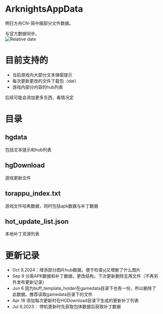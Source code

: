 # ArknightsAppData

明日方舟CN-简中服部分文件数据。

与官方数据同步。<br/>
![Relative date](https://img.shields.io/date/1731052801?label=Gamedata&nbsp;Updated)

# 目前支持的
- 当前游戏内大部分文本弹窗提示
- 每次更新更改的文件下载包（dat）
- 游戏内部分内容的hub列表

后续可能会添加更多东西，看情况定

# 目录
## hgdata 
 包括文本提示和hub列表
 
## hgDownload
 游戏更新文件

## torappu_index.txt
 游戏文件哈希数据，同时包括apk数据与补丁数据

## hot_update_list.json
 本地补丁资源列表
 
# 更新记录
 - Oct 9,2024：增添部分图片hub数据，便于检查yj又增删了什么图片
 - Sep 9 分离APK数据和补丁数据，更改结构，下次更新删除无用文件（不再另外发布更新记录）
 - Jun 6 因为buff_template_holder在gamedata目录下也有一份，所以删除了此数据。推荐读取gamedata目录下的文件
 - Apr 18 添加每次更新时在HGDownload目录下生成的更新补丁列表
 - Jul 6,2023： 停机更新时先获取包体数据后获取补丁数据
